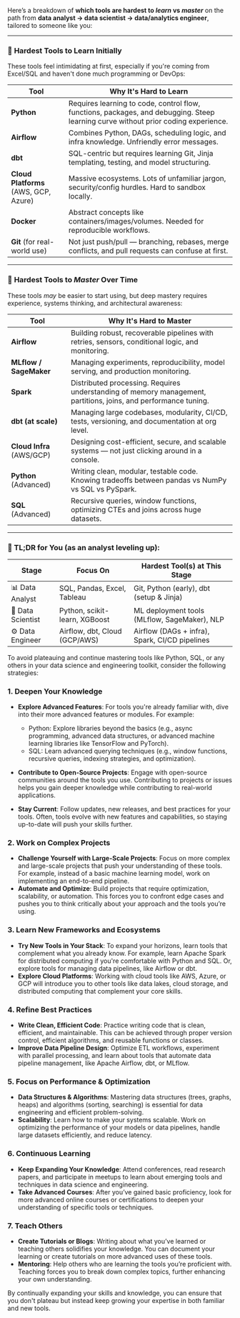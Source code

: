Here’s a breakdown of **which tools are hardest to *learn* vs *master*** on the path from **data analyst → data scientist → data/analytics engineer**, tailored to someone like you:

---

### 🔧 **Hardest Tools to Learn Initially**

These tools feel intimidating at first, especially if you're coming from Excel/SQL and haven't done much programming or DevOps:

| Tool                                  | Why It's Hard to Learn                                                                                                             |
| ------------------------------------- | ---------------------------------------------------------------------------------------------------------------------------------- |
| **Python**                            | Requires learning to code, control flow, functions, packages, and debugging. Steep learning curve without prior coding experience. |
| **Airflow**                           | Combines Python, DAGs, scheduling logic, and infra knowledge. Unfriendly error messages.                                           |
| **dbt**                               | SQL-centric but requires learning Git, Jinja templating, testing, and model structuring.                                           |
| **Cloud Platforms** (AWS, GCP, Azure) | Massive ecosystems. Lots of unfamiliar jargon, security/config hurdles. Hard to sandbox locally.                                   |
| **Docker**                            | Abstract concepts like containers/images/volumes. Needed for reproducible workflows.                                               |
| **Git** (for real-world use)          | Not just push/pull — branching, rebases, merge conflicts, and pull requests can confuse at first.                                  |

---

### 🔁 **Hardest Tools to *Master*** Over Time

These tools *may* be easier to start using, but deep mastery requires experience, systems thinking, and architectural awareness:

| Tool                      | Why It's Hard to Master                                                                                         |
| ------------------------- | --------------------------------------------------------------------------------------------------------------- |
| **Airflow**               | Building robust, recoverable pipelines with retries, sensors, conditional logic, and monitoring.                |
| **MLflow / SageMaker**    | Managing experiments, reproducibility, model serving, and production monitoring.                                |
| **Spark**                 | Distributed processing. Requires understanding of memory management, partitions, joins, and performance tuning. |
| **dbt (at scale)**        | Managing large codebases, modularity, CI/CD, tests, versioning, and documentation at org level.                 |
| **Cloud Infra** (AWS/GCP) | Designing cost-efficient, secure, and scalable systems — not just clicking around in a console.                 |
| **Python** (Advanced)     | Writing clean, modular, testable code. Knowing tradeoffs between pandas vs NumPy vs SQL vs PySpark.             |
| **SQL** (Advanced)        | Recursive queries, window functions, optimizing CTEs and joins across huge datasets.                            |

---

### 🔑 TL;DR for You (as an analyst leveling up):

| Stage             | Focus On                      | Hardest Tool(s) at This Stage                  |
| ----------------- | ----------------------------- | ---------------------------------------------- |
| 📊 Data Analyst   | SQL, Pandas, Excel, Tableau   | Git, Python (early), dbt (setup & Jinja)       |
| 🧠 Data Scientist | Python, scikit-learn, XGBoost | ML deployment tools (MLflow, SageMaker), NLP   |
| ⚙️ Data Engineer  | Airflow, dbt, Cloud (GCP/AWS) | Airflow (DAGs + infra), Spark, CI/CD pipelines |


To avoid plateauing and continue mastering tools like Python, SQL, or any others in your data science and engineering toolkit, consider the following strategies:

### 1. **Deepen Your Knowledge**

* **Explore Advanced Features**: For tools you're already familiar with, dive into their more advanced features or modules. For example:

  * Python: Explore libraries beyond the basics (e.g., async programming, advanced data structures, or advanced machine learning libraries like TensorFlow and PyTorch).
  * SQL: Learn advanced querying techniques (e.g., window functions, recursive queries, indexing strategies, and optimization).
* **Contribute to Open-Source Projects**: Engage with open-source communities around the tools you use. Contributing to projects or issues helps you gain deeper knowledge while contributing to real-world applications.
* **Stay Current**: Follow updates, new releases, and best practices for your tools. Often, tools evolve with new features and capabilities, so staying up-to-date will push your skills further.

### 2. **Work on Complex Projects**

* **Challenge Yourself with Large-Scale Projects**: Focus on more complex and large-scale projects that push your understanding of these tools. For example, instead of a basic machine learning model, work on implementing an end-to-end pipeline.
* **Automate and Optimize**: Build projects that require optimization, scalability, or automation. This forces you to confront edge cases and pushes you to think critically about your approach and the tools you’re using.

### 3. **Learn New Frameworks and Ecosystems**

* **Try New Tools in Your Stack**: To expand your horizons, learn tools that complement what you already know. For example, learn Apache Spark for distributed computing if you're comfortable with Python and SQL. Or, explore tools for managing data pipelines, like Airflow or dbt.
* **Explore Cloud Platforms**: Working with cloud tools like AWS, Azure, or GCP will introduce you to other tools like data lakes, cloud storage, and distributed computing that complement your core skills.

### 4. **Refine Best Practices**

* **Write Clean, Efficient Code**: Practice writing code that is clean, efficient, and maintainable. This can be achieved through proper version control, efficient algorithms, and reusable functions or classes.
* **Improve Data Pipeline Design**: Optimize ETL workflows, experiment with parallel processing, and learn about tools that automate data pipeline management, like Apache Airflow, dbt, or MLflow.

### 5. **Focus on Performance & Optimization**

* **Data Structures & Algorithms**: Mastering data structures (trees, graphs, heaps) and algorithms (sorting, searching) is essential for data engineering and efficient problem-solving.
* **Scalability**: Learn how to make your systems scalable. Work on optimizing the performance of your models or data pipelines, handle large datasets efficiently, and reduce latency.

### 6. **Continuous Learning**

* **Keep Expanding Your Knowledge**: Attend conferences, read research papers, and participate in meetups to learn about emerging tools and techniques in data science and engineering.
* **Take Advanced Courses**: After you’ve gained basic proficiency, look for more advanced online courses or certifications to deepen your understanding of specific tools or techniques.

### 7. **Teach Others**

* **Create Tutorials or Blogs**: Writing about what you’ve learned or teaching others solidifies your knowledge. You can document your learning or create tutorials on more advanced uses of these tools.
* **Mentoring**: Help others who are learning the tools you’re proficient with. Teaching forces you to break down complex topics, further enhancing your own understanding.

By continually expanding your skills and knowledge, you can ensure that you don't plateau but instead keep growing your expertise in both familiar and new tools.